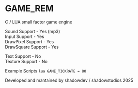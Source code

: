 # GAME_REM
C / LUA small factor game engine

Sound Support - Yes (mp3)<br>
Input Support - Yes<br>
DrawPixel Support - Yes<br>
DrawSquare Support - Yes<br>


Text Support - No<br>
Texture Support - No

Example Scripts
``lua
GAME_TICKRATE = 80
``

Developed and mantained by shadowdev / shadowstudios 2025
